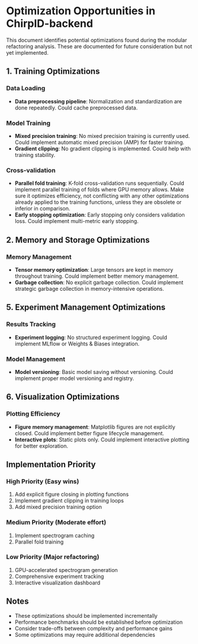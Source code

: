 # Optimization Opportunities in ChirpID-backend

This document identifies potential optimizations found during the modular refactoring analysis. These are documented for future consideration but not yet implemented.

## 1. Training Optimizations

### Data Loading

- **Data preprocessing pipeline**: Normalization and standardization are done repeatedly. Could cache preprocessed data.

### Model Training

- **Mixed precision training**: No mixed precision training is currently used. Could implement automatic mixed precision (AMP) for faster training.
- **Gradient clipping**: No gradient clipping is implemented. Could help with training stability.

### Cross-validation

- **Parallel fold training**: K-fold cross-validation runs sequentially. Could implement parallel training of folds where GPU memory allows. Make sure it optimizes efficiency, not conflicting with any other optimizations already applied to the training functions, unless they are obsolete or inferior in comparison.
- **Early stopping optimization**: Early stopping only considers validation loss. Could implement multi-metric early stopping.

## 2. Memory and Storage Optimizations

### Memory Management

- **Tensor memory optimization**: Large tensors are kept in memory throughout training. Could implement better memory management.
- **Garbage collection**: No explicit garbage collection. Could implement strategic garbage collection in memory-intensive operations.

## 5. Experiment Management Optimizations

### Results Tracking

- **Experiment logging**: No structured experiment logging. Could implement MLflow or Weights & Biases integration.

### Model Management

- **Model versioning**: Basic model saving without versioning. Could implement proper model versioning and registry.

## 6. Visualization Optimizations

### Plotting Efficiency

- **Figure memory management**: Matplotlib figures are not explicitly closed. Could implement better figure lifecycle management.
- **Interactive plots**: Static plots only. Could implement interactive plotting for better exploration.

## Implementation Priority

### High Priority (Easy wins)

1. Add explicit figure closing in plotting functions
2. Implement gradient clipping in training loops
3. Add mixed precision training option

### Medium Priority (Moderate effort)

1. Implement spectrogram caching
2. Parallel fold training

### Low Priority (Major refactoring)

1. GPU-accelerated spectrogram generation
2. Comprehensive experiment tracking
3. Interactive visualization dashboard

## Notes

- These optimizations should be implemented incrementally
- Performance benchmarks should be established before optimization
- Consider trade-offs between complexity and performance gains
- Some optimizations may require additional dependencies